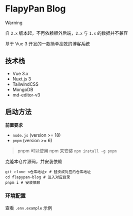 # FlapyPan Blog

> [!WARNING]
> 自 `2.x` 版本起，不再依赖额外后端，`2.x` 与 `1.x` 的数据并不兼容

基于 Vue 3 开发的一款简单高效的博客系统

## 技术栈

- Vue 3.x
- Nuxt.js 3
- TailwindCSS
- MongoDB
- md-editor-v3

## 启动方法

**前置要求**

- `node.js` (version >= 18)
- `pnpm` (version >= 6)

> pnpm 可以使用 npm 来安装 `npm install -g pnpm`

克隆本仓库源码，并安装依赖

```shell
git clone <仓库地址> # 替换成对应的仓库地址
cd flapypan-blog # 进入对应目录
pnpm i # 安装依赖
```

### 环境配置

查看 `.env.example` 示例

### 开发模式启动

```shell
pnpm dev # 运行开发服务器
```

### 编译运行

编译完成后可以在`.output`目录下可以找到编译产物

```shell
pnpm build # 编译
# 运行
pnpm run start
# 或
node .output/server/index.mjs
```

## 评论系统配置(可选)

参考 Giscus [官方教程](https://giscus.app/zh-CN)

获取到对应的 `repo` `repoid` `category` `categoryid` 后，登录博客后台填入相应的位置保存即可

## 配置 AI 摘要生成(可选)

前往[讯飞开放平台](https://console.xfyun.cn/services/bm35)获取 API 配置(仅支持 V3.5 模型)

参考`.env.example`配置环境变量
